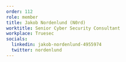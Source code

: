 ```yaml
---
order: 112
role: member
title: Jakob Nordenlund (N0rd)
worktitle: Senior Cyber Security Consultant
workplace: Truesec
socials:
  linkedin: jakob-nordenlund-4955974
  twitter: nordenlund
---
```

